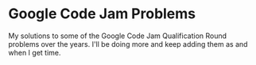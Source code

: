 # Google Code Jam Problems

My solutions to some of the Google Code Jam Qualification Round problems over the years. I'll be doing more and keep adding them as and when I get time.
